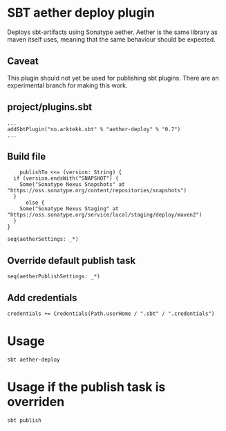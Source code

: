 # SBT aether deploy plugin
Deploys sbt-artifacts using Sonatype aether. 
Aether is the same library as maven itself uses, meaning that the same behaviour should be expected.

## Caveat 
This plugin should not yet be used for publishing sbt plugins. There are an experimental branch for making this work.

## project/plugins.sbt

	...
	addSbtPlugin("no.arktekk.sbt" % "aether-deploy" % "0.7")
	...


## Build file
	
      	publishTo <<= (version: String) {
	  if (version.endsWith("SNAPSHOT") {
	    Some("Sonatype Nexus Snapshots" at "https://oss.sonatype.org/content/repositories/snapshots")
	  }
          else {
	    Some("Sonatype Nexus Staging" at "https://oss.sonatype.org/service/local/staging/deploy/maven2")
	  }
	} 

	seq(aetherSettings: _*)


## Override default publish task

	seq(aetherPublishSettings: _*)


## Add credentials

	credentials += Credentials(Path.userHome / ".sbt" / ".credentials")

# Usage

	sbt aether-deploy

# Usage if the publish task is overriden

	sbt publish
